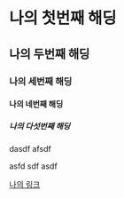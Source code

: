 # 나의 첫번째 해딩
## 나의 두번째 해딩
### 나의 세번째 해딩
#### 나의 네번째 해딩
##### 나의 다섯번째 해딩

dasdf
afsdf

asfd
sdf
asdf

[나의 링크](https://www.naver.com/digital/)